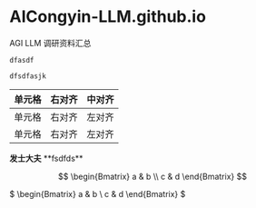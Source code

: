 # AICongyin-LLM.github.io
AGI LLM 调研资料汇总


`dfasdf`
```
dfsdfasjk
```

|单元格|右对齐|中对齐|
| :---- | ----: | :-----: |
|单元格|右对齐|左对齐|
|单元格|右对齐|左对齐|

**发士大夫**
\*\*fsdfds\*\*

$$
\begin{Bmatrix}
   a & b \\
   c & d
\end{Bmatrix}
$$

$
\begin{Bmatrix}
   a & b \\
   c & d
\end{Bmatrix}
$

